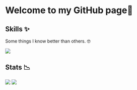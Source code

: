 # Welcome to my GitHub page👋

## Skills ✨

Some things I know better than others. 🤓

<div>
    <img src="https://skillicons.dev/icons?i=c,cpp,cmake,py,qt,js,ts,html,css,vite,npm,git,md,svg,docker,github,windows,powershell,vscode,visualstudio,pycharm,idea,androidstudio&theme=dark&perline=10"/>
</div>

## Stats 📉

<div>  
  <img src="https://github-readme-stats.vercel.app/api?username=Fa1ki&show_icons=true&bg_color=151b23&text_color=DEE1E5&title_color=4493f8&border_color=37434F&hide_border=false" />
  <img src="https://github-readme-stats.vercel.app/api/top-langs/?username=Fa1ki&layout=compact&hide=html,cmake&bg_color=151b23&text_color=DEE1E5&title_color=4493f8&border_color=37434F&hide_border=false" />
</div> 


<!---
Fa1ki/Fa1ki is a ✨ special ✨ repository because its `README.md` (this file) appears on your GitHub profile.
You can click the Preview link to take a look at your changes.
--->
